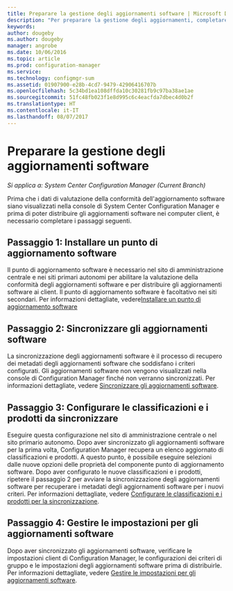 ```yaml
---
title: Preparare la gestione degli aggiornamenti software | Microsoft Docs
description: "Per preparare la gestione degli aggiornamenti, completare queste attività per visualizzare i dati di valutazione di conformità nella console di System Center Configuration Manager."
keywords: 
author: dougeby
ms.author: dougeby
manager: angrobe
ms.date: 10/06/2016
ms.topic: article
ms.prod: configuration-manager
ms.service: 
ms.technology: configmgr-sum
ms.assetid: 01907900-e28b-4cd7-9479-42906416707b
ms.openlocfilehash: 5c34bd1ea108dffda10c30281fb9c97ba38ae1ae
ms.sourcegitcommit: 51fc48fb023f1e8d995c6c4eacfda7dbec4d0b2f
ms.translationtype: HT
ms.contentlocale: it-IT
ms.lasthandoff: 08/07/2017
---
```

# <a name="prepare-for-software-updates-management"></a>Preparare la gestione degli aggiornamenti software

*Si applica a: System Center Configuration Manager (Current Branch)*

Prima che i dati di valutazione della conformità dell'aggiornamento software siano visualizzati nella console di System Center Configuration Manager e prima di poter distribuire gli aggiornamenti software nei computer client, è necessario completare i passaggi seguenti.

## <a name="step-1-install-a-software-update-point"></a>Passaggio 1: Installare un punto di aggiornamento software  
Il punto di aggiornamento software è necessario nel sito di amministrazione centrale e nei siti primari autonomi per abilitare la valutazione della conformità degli aggiornamenti software e per distribuire gli aggiornamenti software ai client. Il punto di aggiornamento software è facoltativo nei siti secondari. Per informazioni dettagliate, vedere[Installare un punto di aggiornamento software](install-a-software-update-point.md)  

## <a name="step-2-synchronize-software-updates"></a>Passaggio 2: Sincronizzare gli aggiornamenti software
La sincronizzazione degli aggiornamenti software è il processo di recupero dei metadati degli aggiornamenti software che soddisfano i criteri configurati. Gli aggiornamenti software non vengono visualizzati nella console di Configuration Manager finché non verranno sincronizzati. Per informazioni dettagliate, vedere [Sincronizzare gli aggiornamenti software](synchronize-software-updates.md).   

## <a name="step-3-configure-classifications-and-products-to-synchronize"></a>Passaggio 3: Configurare le classificazioni e i prodotti da sincronizzare
Eseguire questa configurazione nel sito di amministrazione centrale o nel sito primario autonomo. Dopo aver sincronizzato gli aggiornamenti software per la prima volta, Configuration Manager recupera un elenco aggiornato di classificazioni e prodotti. A questo punto, è possibile eseguire selezioni dalle nuove opzioni delle proprietà del componente punto di aggiornamento software. Dopo aver configurato le nuove classificazioni e i prodotti, ripetere il passaggio 2 per avviare la sincronizzazione degli aggiornamenti software per recuperare i metadati degli aggiornamenti software per i nuovi criteri. Per informazioni dettagliate, vedere [Configurare le classificazioni e i prodotti per la sincronizzazione](configure-classifications-and-products.md).

## <a name="step-4-manage-settings-for-software-updates"></a>Passaggio 4: Gestire le impostazioni per gli aggiornamenti software
Dopo aver sincronizzato gli aggiornamenti software, verificare le impostazioni client di Configuration Manager, le configurazioni dei criteri di gruppo e le impostazioni degli aggiornamenti software prima di distribuirle. Per informazioni dettagliate, vedere [Gestire le impostazioni per gli aggiornamenti software](manage-settings-for-software-updates.md).
